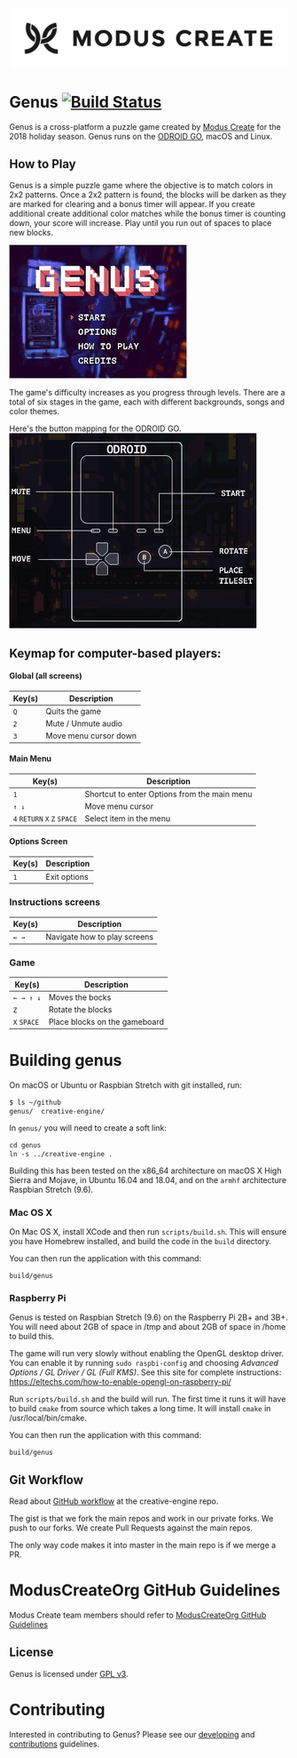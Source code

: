 [![Modus Create](./readme-images/modus.logo.svg)](https://moduscreate.com)

# Genus [![Build Status](https://ci.moduscreate.com/buildStatus/icon?job=ModusCreateOrg/genus/master&build=1)](https://ci.moduscreate.com/job/ModusCreateOrg/job/genus/job/master/1/)

Genus is a cross-platform a puzzle game created by [Modus Create](https://moduscreate.com) for the 2018 holiday season. Genus runs on the [ODROID GO](https://www.hardkernel.com/shop/odroid-go/), macOS and Linux.

## How to Play
Genus is a simple puzzle game where the objective is to match colors in 2x2 patterns. Once a 2x2 pattern is found, the blocks will be darken as they are marked for clearing and a bonus timer will appear. If you create additional create additional color matches while the bonus timer is counting down, your score will increase.  Play until you run out of spaces to place new blocks.  

![genus-gameplay.gif](./readme-images/genus-gameplay.gif)

The game's difficulty increases as you progress through levels. There are a total of six stages in the game, each with different backgrounds, songs and color themes.

Here's the button mapping for the ODROID GO.
![genus-card-odroid-cutout.jpg](./readme-images/genus-card-odroid-cutout.jpg)


## Keymap for computer-based players:

#### Global (all screens)
| Key(s) | Description |
| --- | --- |
| `Q` | Quits the game |
| `2` | Mute / Unmute audio |
| `3` | Move menu cursor down |

#### Main Menu
| Key(s) | Description |
| --- | --- |
| `1` | Shortcut to enter Options from the main menu |
| `↑ ↓` | Move menu cursor |
| `4` `RETURN` `X` `Z` `SPACE` | Select item in the menu |

#### Options Screen
| Key(s) | Description |
| --- | --- |
| `1` | Exit options |


### Instructions screens
| Key(s) | Description |
| --- | --- |
| `← →` | Navigate how to play screens |

### Game
| Key(s) | Description |
| --- | --- |
|`← → ↑ ↓` | Moves the bocks |
| `Z` | Rotate the blocks |
| `X` `SPACE` | Place blocks on the gameboard |

# Building genus

On macOS or Ubuntu or Raspbian Stretch with git installed, run:

```
$ ls ~/github
genus/  creative-engine/
```

In `genus/` you will need to create a soft link:
```
cd genus
ln -s ../creative-engine .
```

Building this has been tested on the x86_64 architecture on macOS X High Sierra and Mojave, in Ubuntu 16.04 and 18.04, and on the `armhf` architecture Raspbian Stretch (9.6). 

### Mac OS X

On Mac OS X, install XCode and then run `scripts/build.sh`. This will ensure you have Homebrew installed, and build the code in the `build` directory.

You can then run the application with this command:
```
build/genus
```

### Raspberry Pi

Genus is tested on Raspbian Stretch (9.6) on the Raspberry Pi 2B+ and 3B+. You will need about 2GB of space in /tmp and about 2GB of space in /home to build this.

The game will run very slowly without enabling the OpenGL desktop driver. You can enable it by running `sudo raspbi-config` and choosing _Advanced Options / GL Driver / GL (Full KMS)_. See this site for complete instructions: https://eltechs.com/how-to-enable-opengl-on-raspberry-pi/

Run `scripts/build.sh` and the build will run. The first time it runs it will have to build `cmake` from source which takes a long time. It will install `cmake` in /usr/local/bin/cmake.

You can then run the application with this command:
```
build/genus
```

## Git Workflow
Read about [GitHub workflow](https://github.com/ModusCreateOrg/creative-engine) at the creative-engine repo.

The gist is that we fork the main repos and work in our private forks.  We push to our forks.  We create Pull Requests against the main repos.

The only way code makes it into master in the main repo is if we merge a PR.

# ModusCreateOrg GitHub Guidelines

Modus Create team members should refer to [ModusCreateOrg GitHub Guidelines](https://docs.google.com/document/d/1eBFta4gP3-eZ4Gcpx0ww9SHAH6GrOoPSLmTFZ7R8foo/edit#heading=h.sjyqpqnsjmjl)

## License
Genus is licensed under [GPL v3](https://www.gnu.org/licenses/quick-guide-gplv3.en.html).

# Contributing
Interested in contributing to Genus? Please see our [developing](./DEVELOPING.md) and [contributions](./CONTRIBUTIONS.MD) guidelines. 
